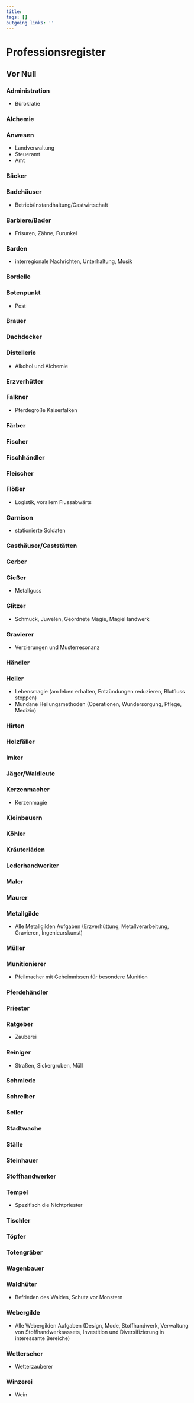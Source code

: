 ```yaml
---
title:   
tags: []
outgoing links: ''  
---
```

# Professionsregister
## Vor Null
### Administration  

* Bürokratie

### Alchemie
### Anwesen
* Landverwaltung
* Steueramt
* Amt
### Bäcker
### Badehäuser
* Betrieb/Instandhaltung/Gastwirtschaft
### Barbiere/Bader
* Frisuren, Zähne, Furunkel
### Barden
* interregionale Nachrichten, Unterhaltung, Musik
### Bordelle
### Botenpunkt
* Post
### Brauer
### Dachdecker
### Distellerie
* Alkohol und Alchemie
### Erzverhütter
### Falkner
* Pferdegroße Kaiserfalken
### Färber
### Fischer
### Fischhändler
### Fleischer
### Flößer
* Logistik, vorallem Flussabwärts
### Garnison
* stationierte Soldaten
### Gasthäuser/Gaststätten
### Gerber
### Gießer
* Metallguss
### Glitzer
* Schmuck, Juwelen, Geordnete Magie, MagieHandwerk
### Gravierer
* Verzierungen und Musterresonanz
### Händler
### Heiler
* Lebensmagie (am leben erhalten, Entzündungen reduzieren, Blutfluss stoppen)
* Mundane Heilungsmethoden (Operationen, Wundersorgung, Pflege, Medizin)
### Hirten
### Holzfäller
### Imker
### Jäger/Waldleute
### Kerzenmacher
* Kerzenmagie
### Kleinbauern
### Köhler
### Kräuterläden
### Lederhandwerker
### Maler
### Maurer
### Metallgilde
* Alle Metallgilden Aufgaben (Erzverhüttung, Metallverarbeitung, Gravieren, Ingenieurskunst)
### Müller
### Munitionierer
* Pfeilmacher mit Geheimnissen für besondere Munition
### Pferdehändler
### Priester
### Ratgeber 
* Zauberei
### Reiniger
* Straßen, Sickergruben, Müll
### Schmiede
### Schreiber
### Seiler
### Stadtwache
### Ställe
### Steinhauer
### Stoffhandwerker
### Tempel
* Spezifisch die Nichtpriester
### Tischler
### Töpfer
### Totengräber
### Wagenbauer
### Waldhüter
* Befrieden des Waldes, Schutz vor Monstern
### Webergilde
* Alle Webergilden Aufgaben (Design, Mode, Stoffhandwerk, Verwaltung von Stoffhandwerksassets, Investition und Diversifizierung in interessante Bereiche)
### Wetterseher
* Wetterzauberer
### Winzerei
* Wein
